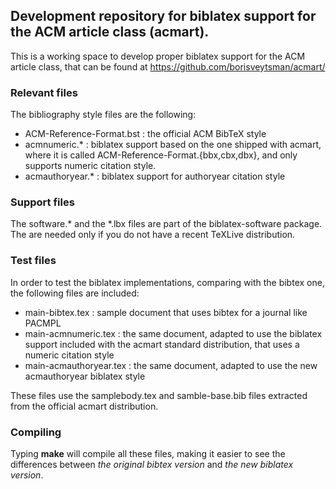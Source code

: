 ## Development repository for biblatex support for the ACM article class (acmart).

This is a working space to develop proper biblatex support for the ACM article class,
that can be found at https://github.com/borisveytsman/acmart/

### Relevant files

The bibliography style files are the following:

- ACM-Reference-Format.bst : the official ACM BibTeX style
- acmnumeric.*             : biblatex support based on the one shipped with acmart, where it is called ACM-Reference-Format.{bbx,cbx,dbx}, and only supports numeric citation style.
- acmauthoryear.*          : biblatex support for authoryear citation style

### Support files

The software.* and the *.lbx files are part of the biblatex-software package.
The are needed only if you do not have a recent TeXLive distribution.

### Test files
In order to test the biblatex implementations, comparing with the bibtex one, the following files are included:

- main-bibtex.tex        : sample document that uses bibtex for a journal like PACMPL
- main-acmnumeric.tex    : the same document, adapted to use the biblatex support included with the acmart standard distribution, that uses a numeric citation style
- main-acmauthoryear.tex : the same document, adapted to use the new acmauthoryear biblatex style

These files use the samplebody.tex and samble-base.bib files extracted from the official acmart distribution.

### Compiling

Typing **make** will compile all these files, making it easier to see the differences between *the original bibtex version* and *the new biblatex version*.
